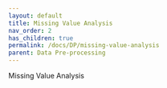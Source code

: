 ```yaml
---
layout: default
title: Missing Value Analysis
nav_order: 2
has_children: true
permalink: /docs/DP/missing-value-analysis
parent: Data Pre-processing
---
```


Missing Value Analysis
